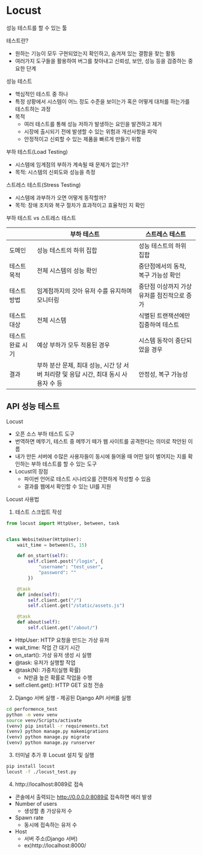 # Locust

성능 테스트를 할 수 있는 툴

테스트란?

- 원하는 기능이 모두 구현되었는지 확인하고, 숨겨져 있는 결함을 찾는 활동
- 여러가지 도구들을 활용하여 버그를 찾아내고 신뢰성, 보안, 성능 등을 검증하는 중요한 단계

성능 테스트

- 핵심적인 테스트 중 하나
- 특정 상황에서 시스템이 어느 정도 수준을 보이는가 혹은 어떻게 대처를 하는가를 테스트하는 과정
- 목적
  - 여러 테스트를 통해 성능 저하가 발생하는 요인을 발견하고 제거
  - 시장에 출시되기 전에 발생할 수 있는 위험과 개선사항을 파악
  - 안정적이고 신뢰할 수 있는 제품을 빠르게 만들기 위함

부하 테스트(Load Testing)

- 시스템에 임계점의 부하가 계속될 때 문제가 없는가?
- 목적: 시스템의 신뢰도와 성능을 측정

스트레스 테스트(Stress Testing)

- 시스템에 과부하가 오면 어떻게 동작할까?
- 목적: 장애 조치와 복구 절차가 효과적이고 효율적인 지 확인

부하 테스트 vs 스트레스 테스트

|                  | 부하 테스트                                                                         | 스트레스 테스트                             |
| ---------------- | ----------------------------------------------------------------------------------- | ------------------------------------------- |
| 도메인           | 성능 테스트의 하위 집합                                                             | 성능 테스트의 하위 집합                     |
| 테스트 목적      | 전체 시스템의 성능 확인                                                             | 중단점에서의 동작, 복구 가능성 확인         |
| 테스트 방법      | 임계점까지의 갓아 유저 수를 유지하며 모니터링                                       | 중단점 이상까지 가상 유저를 점진적으로 증가 |
| 테스트 대상      | 전체 시스템                                                                         | 식별된 트랜잭션에만 집중하여 테스트         |
| 테스트 완료 시기 | 예상 부하가 모두 적용된 경우                                                        | 시스템 동작이 중단되었을 경우               |
| 결과             | 부하 분산 문제, 최대 성능, 시간 당 서버 처리량 및 응답 시간, 최대 동시 사용자 수 등 | 안정성, 복구 가능성                         |

## API 성능 테스트

Locust

- 오픈 소스 부하 테스트 도구
- 번역하면 메뚜기, 테스트 중 메뚜기 떼가 웹 사이트를 공격한다는 의미로 착안된 이름
- 내가 만든 서버에 수많은 사용자들이 동시에 들어올 때 어떤 일이 벌어지는 지를 확인하는 부하 테스트를 할 수 있는 도구
- Locust의 장점
  - 파이썬 언어로 테스트 시나리오를 간편하게 작성할 수 있음
  - 결과를 웹에서 확인할 수 있는 UI를 지원

Locust 사용법

1. 테스트 스크립트 작성

```py
from locust import HttpUser, between, task


class WebsiteUser(HttpUser):
    wait_time = between(5, 15)

    def on_start(self):
        self.client.post("/login", {
            "username": "test_user",
            "password": ""
        })

    @task
    def index(self):
        self.client.get("/")
        self.client.get("/static/assets.js")

    @task
    def about(self):
        self.client.get("/about/")
```

- HttpUser: HTTP 요청을 만드는 가상 유저
- wait_time: 작업 간 대기 시간
- on_start(): 가상 유저 생성 시 실행
- @task: 유저가 실행할 작업
- @task(N): 가중치(실행 확률)
  - N만큼 높은 확률로 작업을 수행
- self.client.get(): HTTP GET 요청 전송

2. Django 서버 실행 - 제공된 Django API 서버를 실행

```bash
cd performence_test
python -m venv venv
source venv/Scripts/activate
(venv) pip install -r requirements.txt
(venv) python manage.py makemigrations
(venv) python manage.py migrate
(venv) python manage.py runserver
```

3. 터미널 추가 후 Locust 설치 및 실행

```bash
pip install locust
locust -f ./locust_test.py
```

4. http://localhost:8089로 접속

- 콘솔에서 출력되는 http://0.0.0.0:8089로 접속하면 에러 발생
- Number of users
  - 생성할 총 가상유저 수
- Spawn rate
  - 동시에 접속하는 유저 수
- Host
  - 서버 주소(Django 서버)
  - ex)http://localhost:8000/
